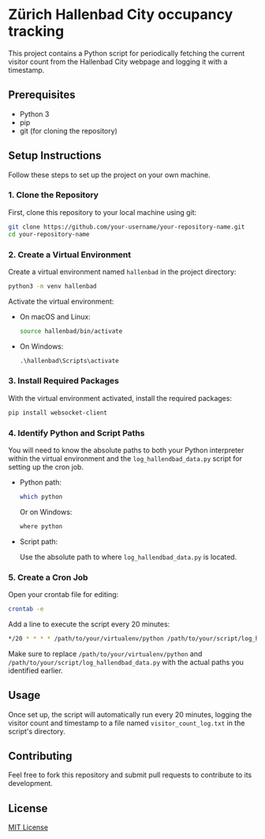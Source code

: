 # Zürich Hallenbad City occupancy tracking

This project contains a Python script for periodically fetching the current visitor count from the Hallenbad City webpage and logging it with a timestamp.

## Prerequisites

- Python 3
- pip
- git (for cloning the repository)

## Setup Instructions

Follow these steps to set up the project on your own machine.

### 1. Clone the Repository

First, clone this repository to your local machine using git:

```sh
git clone https://github.com/your-username/your-repository-name.git
cd your-repository-name
```

### 2. Create a Virtual Environment

Create a virtual environment named `hallenbad` in the project directory:

```sh
python3 -m venv hallenbad
```

Activate the virtual environment:

- On macOS and Linux:

  ```sh
  source hallenbad/bin/activate
  ```

- On Windows:

  ```cmd
  .\hallenbad\Scripts\activate
  ```

### 3. Install Required Packages

With the virtual environment activated, install the required packages:

```sh
pip install websocket-client
```

### 4. Identify Python and Script Paths

You will need to know the absolute paths to both your Python interpreter within the virtual environment and the `log_hallendbad_data.py` script for setting up the cron job.

- Python path:

  ```sh
  which python
  ```

  Or on Windows:

  ```cmd
  where python
  ```

- Script path:

  Use the absolute path to where `log_hallendbad_data.py` is located.

### 5. Create a Cron Job

Open your crontab file for editing:

```sh
crontab -e
```

Add a line to execute the script every 20 minutes:

```sh
*/20 * * * * /path/to/your/virtualenv/python /path/to/your/script/log_hallendbad_data.py
```

Make sure to replace `/path/to/your/virtualenv/python` and `/path/to/your/script/log_hallendbad_data.py` with the actual paths you identified earlier.

## Usage

Once set up, the script will automatically run every 20 minutes, logging the visitor count and timestamp to a file named `visitor_count_log.txt` in the script's directory.

## Contributing

Feel free to fork this repository and submit pull requests to contribute to its development.

## License

[MIT License](LICENSE)
```
